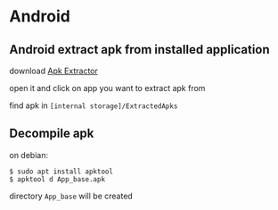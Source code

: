 # Android


## Android extract apk from installed application

download [Apk Extractor](https://play.google.com/store/apps/details?id=com.ext.ui)

open it and click on app you want to extract apk from

find apk in `[internal storage]/ExtractedApks`


## Decompile apk

on debian:

	$ sudo apt install apktool
	$ apktool d App_base.apk

directory `App_base` will be created